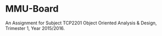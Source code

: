 # MMU-Board
An Assignment for Subject TCP2201 Object Oriented Analysis &amp; Design, Trimester 1, Year 2015/2016.
